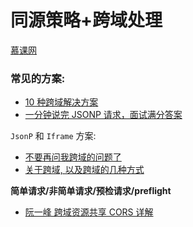 # 同源策略+跨域处理

[慕课网](https://www.imooc.com/video/16572)

### 常见的方案:

- [10 种跨域解决方案](https://juejin.cn/post/6844904126246027278)
- [一分钟说完 JSONP 请求，面试满分答案](https://mp.weixin.qq.com/s/ELDapsGmgIDoge-kLIfDog)

`JsonP` 和 `Iframe` 方案:

- [不要再问我跨域的问题了](https://segmentfault.com/a/1190000015597029)
- [关于跨域, 以及跨域的几种方式](https://www.cnblogs.com/chenshishuo/p/4919224.html)

**简单请求/非简单请求/预检请求/preflight**

- [阮一峰 跨域资源共享 CORS 详解](http://www.ruanyifeng.com/blog/2016/04/cors.html)

